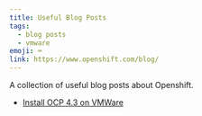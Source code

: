 ```yaml
---
title: Useful Blog Posts
tags:
  - blog posts
  - vmware
emoji: ⌨️
link: https://www.openshift.com/blog/
---
```


A collection of useful blog posts about Openshift.

- [Install OCP 4.3 on VMWare](https://www.openshift.com/blog/installing-ocp-4.3-on-vmware-with-upi)